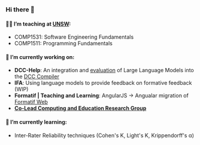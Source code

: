 ### Hi there 👋

#### 🧑‍🏫 I’m teaching at [UNSW](https://www.unsw.edu.au/engineering/our-schools/computer-science-and-engineering):
 * COMP1531: Software Engineering Fundamentals
 * COMP1511: Programming Fundamentals

#### 🔭 I’m currently working on:
  * **DCC-Help**: An integration and [evaluation](https://dl.acm.org/doi/10.1145/3545945.3569768) of Large Language Models into the [DCC Compiler](https://github.com/COMP1511UNSW/dcc)
  * **IFA**: Using language models to provide feedback on formative feedback (WIP) 
  * **Formatif | Teaching and Learning**: AngularJS -> Angualar migration of [Formatif Web](https://github.com/doubtfire-lms/doubtfire-web)
  * **[Co-Lead Computing and Education Research Group](https://www.unsw.edu.au/engineering/our-schools/computer-science-and-engineering/our-research/research-groups/computing-education)**

#### 🌱 I’m currently learning:
  * Inter-Rater Reliability techniques (Cohen's Κ, Light's K, Krippendorff's α)

<!--
**jakerenzella/jakerenzella** is a ✨ _special_ ✨ repository because its `README.md` (this file) appears on your GitHub profile.

Here are some ideas to get you started:

- 🔭 I’m currently working on ...
- 🌱 I’m currently learning ...
- 👯 I’m looking to collaborate on ...
- 🤔 I’m looking for help with ...
- 💬 Ask me about ...
- 📫 How to reach me: ...
- 😄 Pronouns: ...
- ⚡ Fun fact: ...
-->
